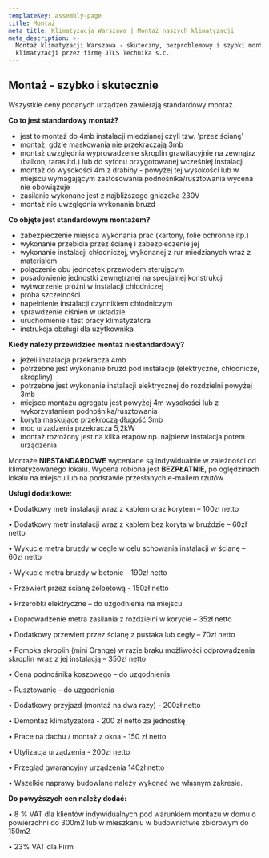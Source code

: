 ```yaml
---
templateKey: assembly-page
title: Montaż
meta_title: Klimatyzacja Warszawa | Montaż naszych klimatyzacji
meta_description: >-
  Montaż klimatyzacji Warszawa - skuteczny, bezproblemowy i szybki montaż
  klimatyzacji przez firmę JTLS Technika s.c.
---
```

## Montaż - szybko i skutecznie

Wszystkie ceny podanych urządzeń zawierają standardowy montaż.

**Co to jest standardowy montaż?**

* jest to montaż do 4mb instalacji miedzianej czyli tzw. 'przez ścianę'
* montaż, gdzie maskowania nie przekraczają 3mb
* montaż uwzględnia wyprowadzenie skroplin grawitacyjnie na zewnątrz (balkon, taras itd.) lub do syfonu przygotowanej wcześniej instalacji
* montaż do wysokości 4m z drabiny - powyżej tej wysokości lub w miejscu wymagającym zastosowania podnośnika/rusztowania wycena nie obowiązuje
* zasilanie wykonane jest z najbliższego gniazdka 230V
* montaż nie uwzględnia wykonania bruzd

**Co objęte jest standardowym montażem?** 

* zabezpieczenie miejsca wykonania prac (kartony, folie ochronne itp.)
* wykonanie przebicia przez ścianę i zabezpieczenie jej
* wykonanie instalacji chłodniczej, wykonanej z rur miedzianych wraz z materiałem
* połączenie obu jednostek przewodem sterującym
* posadowienie jednostki zewnętrznej na specjalnej konstrukcji
* wytworzenie próżni w instalacji chłodniczej
* próba szczelności 
* napełnienie instalacji czynnikiem chłodniczym
* sprawdzenie ciśnień w układzie
* uruchomienie i test pracy klimatyzatora
* instrukcja obsługi dla użytkownika

**Kiedy należy przewidzieć montaż niestandardowy?**

* jeżeli instalacja przekracza 4mb
* potrzebne jest wykonanie bruzd pod instalacje (elektryczne, chłodnicze, skropliny)
* potrzebne jest wykonanie instalacji elektrycznej do rozdzielni powyżej 3mb
* miejsce montażu agregatu jest powyżej 4m wysokości lub z wykorzystaniem podnośnika/rusztowania
* koryta maskujące przekroczą długość 3mb
* moc urządzenia przekracza 5,2kW
* montaż rozłożony jest na kilka etapów np. najpierw instalacja potem urządzenia

Montaże **NIESTANDARDOWE** wyceniane są indywidualnie w zależności od klimatyzowanego lokalu. Wycena robiona jest **BEZPŁATNIE**, po oględzinach lokalu na miejscu lub na podstawie przesłanych e-mailem rzutów.

**Usługi dodatkowe:**

• Dodatkowy metr instalacji wraz z kablem oraz korytem – 100zł netto

• Dodatkowy metr instalacji wraz z kablem bez koryta w bruździe – 60zł netto

• Wykucie metra bruzdy w cegle w celu schowania instalacji w ścianę – 60zł netto

• Wykucie metra bruzdy w betonie – 190zł netto

• Przewiert przez ścianę żelbetową - 150zł netto 

• Przeróbki elektryczne – do uzgodnienia na miejscu

• Doprowadzenie metra zasilania z rozdzielni w korycie – 35zł netto

• Dodatkowy przewiert przez ścianę z pustaka lub cegły – 70zł netto

• Pompka skroplin (mini Orange) w razie braku możliwości odprowadzenia skroplin wraz z jej instalacją – 350zł netto

• Cena podnośnika koszowego – do uzgodnienia

• Rusztowanie - do uzgodnienia

• Dodatkowy przyjazd (montaż na dwa razy) - 200zł netto

• Demontaż klimatyzatora - 200 zł netto za jednostkę

• Prace na dachu / montaż z okna - 150 zł netto

• Utylizacja urządzenia - 200zł netto

• Przegląd gwarancyjny urządzenia 140zł netto

• Wszelkie naprawy budowlane należy wykonać we własnym zakresie.

**Do powyższych cen należy dodać:** 

• 8 % VAT dla klientów indywidualnych pod warunkiem montażu w domu o powierzchni do 300m2 lub w mieszkaniu w budownictwie zbiorowym do 150m2

• 23% VAT dla Firm
